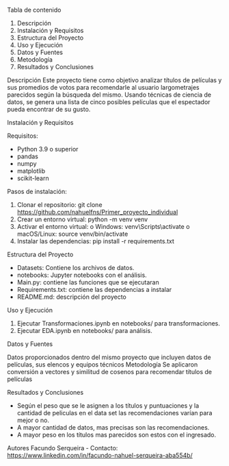 Tabla de contenido

1.	Descripción
2.	Instalación y Requisitos
3.	Estructura del Proyecto
4.	Uso y Ejecución
5.	Datos y Fuentes
6.	Metodología
7.	Resultados y Conclusiones

Descripción
Este proyecto tiene como objetivo analizar títulos de películas y sus promedios de votos para recomendarle al usuario largometrajes parecidos según la búsqueda del mismo. Usando técnicas de ciencia de datos, se genera una lista de cinco posibles películas que el espectador pueda encontrar de su gusto.

Instalación y Requisitos

Requisitos:
+	Python 3.9 o superior
+	pandas
+	numpy
+	matplotlib
+	scikit-learn

Pasos de instalación:
1.	Clonar el repositorio: git clone https://github.com/nahuelfns/Primer_proyecto_individual
2.	Crear un entorno virtual: python -m venv venv
3.	Activar el entorno virtual:
o	Windows: venv\Scripts\activate
o	macOS/Linux: source venv/bin/activate
4.	Instalar las dependencias: pip install -r requirements.txt

Estructura del Proyecto

+	Datasets: Contiene los archivos de datos.
+	notebooks: Jupyter notebooks con el análisis.
+	Main.py: contiene las funciones que se ejecutaran
+	Requirements.txt: contiene las dependencias a instalar 
+	README.md: descripción del proyecto

Uso y Ejecución

1.	Ejecutar Transformaciones.ipynb en notebooks/ para transformaciones.
2.	Ejecutar EDA.ipynb en notebooks/ para análisis.

Datos y Fuentes

Datos proporcionados dentro del mismo proyecto que incluyen datos de películas, sus elencos y equipos técnicos
Metodología
Se aplicaron conversión a vectores y similitud de cosenos para recomendar títulos de películas

Resultados y Conclusiones

+	Según el peso que se le asignen a los títulos y puntuaciones y la cantidad de peliculas en el data set las recomendaciones varían para mejor o no.
+	A mayor cantidad de datos, mas precisas son las recomendaciones.
+	A mayor peso en los títulos mas parecidos son estos con el ingresado.

Autores
Facundo Serqueira - Contacto: https://www.linkedin.com/in/facundo-nahuel-serqueira-aba554b/
